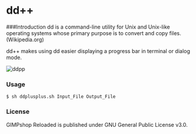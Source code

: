 dd++
======

###Introduction
dd is a command-line utility for Unix and Unix-like operating systems whose primary purpose is to convert and copy files. (Wikipedia.org)

dd++ makes using dd easier displaying a progress bar in terminal or dialog mode.

![ddpp](http://i.imgur.com/Ozibx1m.png)

### Usage
`
$ sh ddplusplus.sh Input_File Output_File
`


### License
GIMPshop Reloaded is published under GNU General Public License v3.0.
